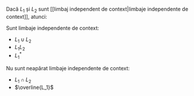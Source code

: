 Dacă $L_1$ și $L_2$ sunt [[limbaj independent de context|limbaje independente de context]], atunci:

Sunt limbaje independente de context:
- $L_1\cup L_2$
- $L_1L_2$
- $L_1^*$

Nu sunt neapărat limbaje independente de context:
- $L_1\cap L_2$
- $\overline{L_1}$